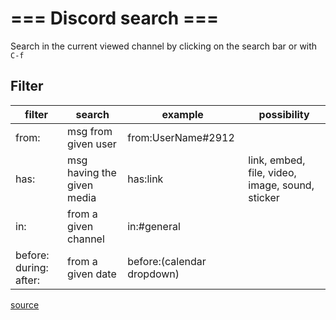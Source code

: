 # === Discord search ===

Search in the current viewed channel by clicking on the search bar or with `C-f`

## Filter

| filter                 | search                     | example                    | possibility                                     |
|------------------------|----------------------------|----------------------------|-------------------------------------------------|
| from:                  | msg from given user        | from:UserName#2912         |                                                 |
| has:                   | msg having the given media | has:link                   | link, embed, file, video, image, sound, sticker |
| in:                    | from a given channel       | in:#general                |                                                 |
| before: during: after: | from a given date          | before:(calendar dropdown) |                                                 |

[source](https://support.discord.com/hc/en-us/articles/115000468588-Using-Search)
